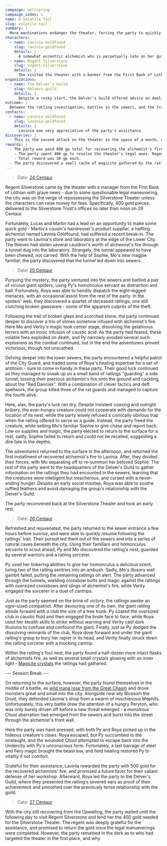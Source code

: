```yaml
---
campaign: wellspring
campaign_index: 1
name: A Volatile Tail
slug: volatile-tail
summary: |
  More machinations endanger the theater, forcing the party to quickly raise funds to save it. They are hired by a shady alchemist to recover a stolen batch of alchemist's fire from beneath the city. After traipsing through the sewers and battling a nest of ever-hungry ratlings, they return to the surface in triumph, only to discover themselves mid-Upwelling and fighting off a swarm of deadly beasts.
characters:
  - name: Lavinia Goldfound
    slug: lavinia-goldfound
    details: |
      A somewhat eccentric alchemist who is perpetually late on her guild dues, Lavinia hired the party to recover several cauldron's worth of stolen alchemist's fire.
  - name: Regent Silverstone
    slug: regent-silverstone
    details: |
      She visited the theater with a banker from the First Bank of Lothian, warning that if the trust could not raise 400 gold by the end of the month, the theater would be sold.
organizations:
  - name: The Delver's Guild
    slug: delvers-guild
    details: |
      Despite a rocky start, the Delver's Guild offered advice on dealing with a ratling nest, and expressed a desire that the party work with them again in the future.
outcome: |
  Between the ratling investigation, battles in the sewers, and the frantic combat of the Upwelling, the party was left with some valuable experience, not to mention a small bounty of gold and valuable magicite. All agreed the time had come to rest, tend to some personal projects, and train their skills in anticipation of the next challenge.
contacts:
  - name: Lavinia Goldfound
    slug: lavinia-goldfound
    details: |
      Lavinia was very appreciative of the party's assistance.
discoveries: |
  - This is the second attack on the theater in the space of a month, although using very different methods.
rewards: |
  - The party was paid 600 gp total for recovering the alchemist's fire.
    - The party spent 400 gp to resolve the theater's legal woes. Regent Silverstone will repay those funds at a later point.
    - Total reward was 50 gp each.
  - The party discovered a small cache of magicite gathered by the ratlings.
---
```


> Date: [24 Centaur]({{site.baseurl}}/campaigns/wellspring/adventures#spring-2258)

Regent Silverstone came by the theater with a manager from the First Bank of Lothian with grave news - due to some questionable legal maneuvering, the city was on the verge of repossessing the Silverstone Theater unless the characters can raise money for fees. Specifically, 400 gold pieces, delivered to the Silverstone Trust's offices no later than noon on 29 Centaur.

Fortunately, Lucas and Martin had a lead on an opportunity to make some quick gold - Martin's cousin's hairdresser's product supplier, a halfling alchemist named Lavinia Goldfound, had suffered a recent break-in. The party went to Lavinia's store and laboratory at the edge of the Lower City. The thieves had stolen several cauldron's worth of alchemist's fire through a tunnel dug into the laboratory. Strangely, the tunnel appeared to have been chewed, not carved. With the help of Sophie, Mo's new magpie familiar, the party discovered that the tunnel led down into sewers.

> Date: [25 Centaur]({{site.baseurl}}/campaigns/wellspring/adventures#spring-2258)

Pursuing the mystery, the party ventured into the sewers and battled a pair of vicious giant spiders, using Py's homonculus servant as distraction and bait. Fortunately, Roya was able to handily dispatch the eight-legged menaces, with an occasional assist from the rest of the party. In the spiders' web, they discovered a quartet of deceased ratlings, one still clutching broken glassware - some of the apparent culprits of the theft.

Following the trail of broken glass and scorched stone, the party continued deeper to discover a trio of slimes somehow infused with alchemist's fire. Here Mo and Verity's magic took center stage, dissolving the gelatinous terrors with an ironic infusion of caustic acid. As the party had feared, these volatile foes exploded on death, and Py narrowly avoided several such explosions as the combat continued, but in the end the adventurers proved victorious, though not unscathed.

Delving deeper into the lower sewers, the party encountered a helpful patrol of the City Guard, and traded some of Roya's healing expertise for a set of antitoxin - sure to come in handy in these parts. Their good luck continued as they managed to sneak up on a small band of ratlings "guarding" a side tunnel, tossing their precious alchemist's fire onto the ground and cackling about the "Red Dancies". With a combination of clever tactics and deft spellwork, the group killed three of the rat guards and managed to capture the fourth alive.

Here, alas, the party's luck ran dry. Despite insistent coaxing and outright bribery, the ever-hungry creature could not cooperate with demands for the location of its nest, while the party wisely refused a comically obvious trap when the ratling offered to serve as a guide. Instead, the party freed the creature, while setting Mo's familiar Sophie to give chase and report back. Low on supplies and magic, the party elected to return to the surface for a rest; sadly, Sophie failed to return and could not be recalled, suggesting a dire fate in the depths.

The adventurers returned to the surface in the afternoon, and returned the first installment of recovered alchemist's fire to Lavinia. After, they divided their forces, with Mo separating off to re-summon her beloved Sophie. The rest of the party went to the headquarters of the Delver's Guild to gather information on the ratlings they had encounted in the sewers, learning that the creatures were intelligent but treacherous, and cursed with a never-ending hunger. Despite an early social misstep, Roya was able to soothe ruffled feathers and avoid damaging the group's relationship with the Delver's Guild.

The party reconvened back at the Silverstone Theater and took an early rest.

> Date: [26 Centaur]({{site.baseurl}}/campaigns/wellspring/adventures#spring-2258)

Refreshed and rejuvenated, the party returned to the sewer entrance a few hours before sunrise, and were able to quickly resume following the ratlings' trail. Their pursuit led them out of the sewers and into a series of natural caves beneath the city. Using their familiars and homonculus servants to scout ahead, Py and Mo discovered the ratling's nest, guarded by several warriors and a ratling sorcerer.

Py used her tinkering abilities to give her homonculus a delicious scent, luring two of the ratling sentries into an ambush. Sadly, Mo's illusory wall gambit failed, putting the remaining ratlings on alert. The party advanced through the tunnels, wielding crossbow bolts and magic against the ratlings with oversized crossbows and slings of alchemist's fire, while Verity engaged the sorcerer in a duel of cantrips.

Just as the party seemed on the brink of victory, the ratlings awoke an ogre-sized compatriot. After devouring one of its own, the giant ratling strode forward with a club the size of a tree trunk. Py coated the oversized club in caustic fluid and then engaged the brute face to face, while Roya used her stealth skills to strike without warning and Verity cast dark illusions to confuse and confound the giant. Finally, just as Py dodged the dissolving remnants of the club, Roya dove forward and under the giant ratling's grasp to bury her rapier in its head, and Verity finally struck down the ratling sorcerer with a mocking cantrip.

Within the ratling's foul nest, the party found a half-dozen more intact flasks of alchemists fire, as well as several small crystals glowing with an inner light - [Magicite crystals]({{site.baseurl}}/campaigns/wellspring/setting/magic#magicite-crystals) the ratlings had gathered.

--- Session Break ---

On returning to the surface, however, the party found themselves in the middle of a battle, as [wild mana rose from the Great Chasm]({{site.baseurl}}/campaigns/wellspring/setting/geography#the-great-chasm) and drove monsters great and small into the city. Alongside new ally Blossom the Druid, they defended Lavinia's shop from a swarm of mischievous Mephits. Unfortunately, this very battle drew the attention of a hungry Peryton, who was only barely driven off before a new threat emerged - a monstrous Chuul aberration had emerged from the sewers and burst into the street through the alchemist's front wall.

Here the party was hard-pressed, with both Py and Roya picked up in the hideous creature's claws. Roya escaped, but Py succumbed to the onslaught, and the wounded Chuul attempted to escape back into the Undercity with Py's unconscious form. Fortunately, a last barrage of steel and fiery magic brought the beast low, and field healing restored Py to vitality if not comfort.

Grateful for their assistance, Lavinia rewarded the party with 500 gold for the recovered alchemists' fire, and promised a future favor for their valiant defense of her workshop. Afterward, Roya led the party to the Delver's Guild, where they presented the ratling's severed ears as proof of their achievement and smoothed over the previously tense relationship with the guild.

> Date: [27 Centaur]({{site.baseurl}}/campaigns/wellspring/adventures#spring-2258)

With the city still recovering from the Upwelling, the party waited until the following day to visit Regent Silverstone and lend her the 400 gold needed for the Silverstone Theater. The regent was deeply grateful for the assistance, and promised to return the gold once the legal manueverings were completed. However, the party remained in the dark as to who had targeted the theater in the first place, and why.
